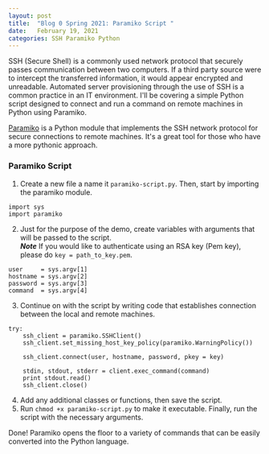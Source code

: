 ```yaml
---
layout: post
title:  "Blog 0 Spring 2021: Paramiko Script "
date:   February 19, 2021
categories: SSH Paramiko Python
---
```


SSH (Secure Shell) is a commonly used network protocol that securely passes communication between two computers. If a third party source were to intercept the transferred information, it would appear encrypted and unreadable. Automated server provisioning through the use of SSH is a common practice in an IT environment. I'll be covering a simple Python script designed to connect and run a command on remote machines in Python using Paramiko.

[Paramiko][paramiko-site] is a Python module that implements the SSH network protocol for secure connections to remote machines. It's a great tool for those who have a more pythonic approach.

<h3>Paramiko Script</h3>

1. Create a new file a name it `paramiko-script.py`. Then, start by importing the paramiko module.<br>
```
import sys
import paramiko
```
2. Just for the purpose of the demo, create variables with arguments that will be passed to the script.<br>
***Note*** If you would like to authenticate using an RSA key (Pem key), please do `key = path_to_key.pem`. <br>
```
user     = sys.argv[1]
hostname = sys.argv[2]
password = sys.argv[3]
command  = sys.argv[4]
```
3. Continue on with the script by writing code that establishes connection between the local and remote machines.
```
try:
    ssh_client = paramiko.SSHClient()
    ssh_client.set_missing_host_key_policy(paramiko.WarningPolicy())

    ssh_client.connect(user, hostname, password, pkey = key)

    stdin, stdout, stderr = client.exec_command(command)
    print stdout.read()
    ssh_client.close()
```
4. Add any additional classes or functions, then save the script. <br>
5. Run `chmod +x paramiko-script.py` to make it executable. Finally, run the script with the necessary arguments. <br>

Done! Paramiko opens the floor to a variety of commands that can be easily converted into the Python language.

[paramiko-site]: https://www.paramiko.org/